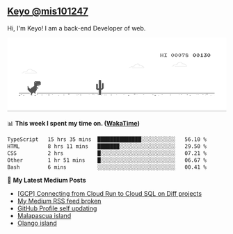## [Keyo @mis101247](https://github.com/mis101247/mis101247.github.io)

Hi, I'm Keyo! I am a back-end Developer of web. 


![image](https://github.com/mis101247/mis101247/blob/master/dino.gif)

📊 **This week I spent my time on. ([WakaTime](https://wakatime.com/@66242878-3a41-446c-852d-cafde411a834))**
<!--START_SECTION:waka-->
```text
TypeScript   15 hrs 35 mins  ██████████████░░░░░░░░░░░   56.10 % 
HTML         8 hrs 11 mins   ███████░░░░░░░░░░░░░░░░░░   29.50 % 
CSS          2 hrs           █░░░░░░░░░░░░░░░░░░░░░░░░   07.21 % 
Other        1 hr 51 mins    █░░░░░░░░░░░░░░░░░░░░░░░░   06.67 % 
Bash         6 mins          ░░░░░░░░░░░░░░░░░░░░░░░░░   00.41 %
```
<!--END_SECTION:waka-->

📕 **My Latest Medium Posts**

<!-- BLOG-POST-LIST:START -->
- [[GCP] Connecting from Cloud Run to Cloud SQL on Diff projects](https://medium.com/mis101247/gcp-connecting-from-cloud-run-to-cloud-sql-on-diff-projects-c0919bd5bd7f?source=rss-1d2d8876197b------2)
- [My Medium RSS feed broken](https://medium.com/mis101247/my-medium-rss-feed-broken-9061e73ac2b7?source=rss-1d2d8876197b------2)
- [GitHub Profile self updating](https://medium.com/mis101247/github-profile-self-updating-1dcef3f35744?source=rss-1d2d8876197b------2)
- [Malapascua island](https://medium.com/mis101247/malapascua-island-a73b19bd3ab3?source=rss-1d2d8876197b------2)
- [Olango island](https://medium.com/mis101247/olango-island-d0f1b6fbd107?source=rss-1d2d8876197b------2)
<!-- BLOG-POST-LIST:END -->